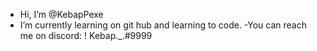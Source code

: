 -  Hi, I’m @KebapPexe
- I’m currently learning on git hub and learning to code.
-You can reach me on discord: ! Kebap._.#9999 

